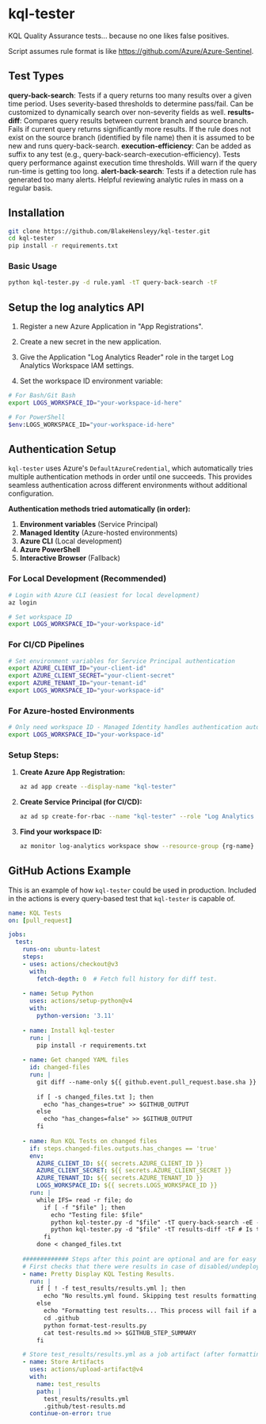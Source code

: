 # kql-tester
KQL Quality Assurance tests... because no one likes false positives.

Script assumes rule format is like https://github.com/Azure/Azure-Sentinel.
## Test Types
**query-back-search**: Tests if a query returns too many results over a given time period. Uses severity-based thresholds to determine pass/fail. Can be customized to dynamically search over non-severity fields as well.
**results-diff**: Compares query results between current branch and source branch. Fails if current query returns significantly more results. If the rule does not exist on the source branch (identified by file name) then it is assumed to be new and runs query-back-search.
**execution-efficiency**: Can be added as suffix to any test (e.g., query-back-search-execution-efficiency). Tests query performance against execution time thresholds. Will warn if the query run-time is getting too long.
**alert-back-search**: Tests if a detection rule has generated too many alerts. Helpful reviewing analytic rules in mass on a regular basis.
## Installation
```bash
git clone https://github.com/BlakeHensleyy/kql-tester.git
cd kql-tester
pip install -r requirements.txt
```

### Basic Usage
```bash
python kql-tester.py -d rule.yaml -tT query-back-search -tF
```

## Setup the log analytics API
1. Register a new Azure Application in "App Registrations". 

2. Create a new secret in the new application.

3. Give the Application "Log Analytics Reader" role in the target Log Analytics Workspace IAM settings.

4. Set the workspace ID environment variable:
```bash
# For Bash/Git Bash
export LOGS_WORKSPACE_ID="your-workspace-id-here"

# For PowerShell  
$env:LOGS_WORKSPACE_ID="your-workspace-id-here"
```

## Authentication Setup

`kql-tester` uses Azure's `DefaultAzureCredential`, which automatically tries multiple authentication methods in order until one succeeds. This provides seamless authentication across different environments without additional configuration.

**Authentication methods tried automatically (in order):**
1. **Environment variables** (Service Principal)
2. **Managed Identity** (Azure-hosted environments)  
3. **Azure CLI** (Local development)
4. **Azure PowerShell** 
5. **Interactive Browser** (Fallback)

### For Local Development (Recommended)
```bash
# Login with Azure CLI (easiest for local development)
az login

# Set workspace ID
export LOGS_WORKSPACE_ID="your-workspace-id"
```

### For CI/CD Pipelines
```bash
# Set environment variables for Service Principal authentication
export AZURE_CLIENT_ID="your-client-id"
export AZURE_CLIENT_SECRET="your-client-secret" 
export AZURE_TENANT_ID="your-tenant-id"
export LOGS_WORKSPACE_ID="your-workspace-id"
```

### For Azure-hosted Environments
```bash
# Only need workspace ID - Managed Identity handles authentication automatically
export LOGS_WORKSPACE_ID="your-workspace-id"
```

### Setup Steps:

1. **Create Azure App Registration:**
   ```bash
   az ad app create --display-name "kql-tester"
   ```

2. **Create Service Principal (for CI/CD):**
   ```bash
   az ad sp create-for-rbac --name "kql-tester" --role "Log Analytics Reader" --scopes "/subscriptions/{subscription-id}/resourceGroups/{rg-name}/providers/Microsoft.OperationalInsights/workspaces/{workspace-name}"
   ```

3. **Find your workspace ID:**
   ```bash
   az monitor log-analytics workspace show --resource-group {rg-name} --workspace-name {workspace-name} --query customerId -o tsv
   ```

## GitHub Actions Example
This is an example of how `kql-tester` could be used in production. Included in the actions is every query-based test that `kql-tester` is capable of.

```yaml
name: KQL Tests
on: [pull_request]

jobs:
  test:
    runs-on: ubuntu-latest
    steps:
    - uses: actions/checkout@v3
      with:
        fetch-depth: 0  # Fetch full history for diff test.
    
    - name: Setup Python
      uses: actions/setup-python@v4
      with:
        python-version: '3.11'
    
    - name: Install kql-tester
      run: |
        pip install -r requirements.txt
    
    - name: Get changed YAML files
      id: changed-files
      run: |
        git diff --name-only ${{ github.event.pull_request.base.sha }} ${{ github.sha }} | grep '\.ya\?ml$' > changed_files.txt || true
        
        if [ -s changed_files.txt ]; then
          echo "has_changes=true" >> $GITHUB_OUTPUT
        else
          echo "has_changes=false" >> $GITHUB_OUTPUT
        fi
    
    - name: Run KQL Tests on changed files
      if: steps.changed-files.outputs.has_changes == 'true'
      env:
        AZURE_CLIENT_ID: ${{ secrets.AZURE_CLIENT_ID }}
        AZURE_CLIENT_SECRET: ${{ secrets.AZURE_CLIENT_SECRET }}
        AZURE_TENANT_ID: ${{ secrets.AZURE_TENANT_ID }}
        LOGS_WORKSPACE_ID: ${{ secrets.LOGS_WORKSPACE_ID }}
      run: | 
        while IFS= read -r file; do
          if [ -f "$file" ]; then
            echo "Testing file: $file"
            python kql-tester.py -d "$file" -tT query-back-search -eE -tF # Does the KQL compile and run? Is the run efficient?
            python kql-tester.py -d "$file" -tT results-diff -tF # Is the changed rule worse than before?
          fi
        done < changed_files.txt
    
    ############# Steps after this point are optional and are for easy production usage ###############
    # First checks that there were results in case of disabled/undeployed rules which are not kql tested.
    - name: Pretty Display KQL Testing Results.
      run: |       
        if [ ! -f test_results/results.yml ]; then
          echo "No results.yml found. Skipping test results formatting."
        else
          echo "Formatting test results... This process will fail if a test FAILed."
          cd .github
          python format-test-results.py
          cat test-results.md >> $GITHUB_STEP_SUMMARY
        fi

    # Store test_results/results.yml as a job artifact (after formatting is done)
    - name: Store Artifacts
      uses: actions/upload-artifact@v4
      with:
        name: test_results
        path: |
          test_results/results.yml
          .github/test-results.md
      continue-on-error: true
```